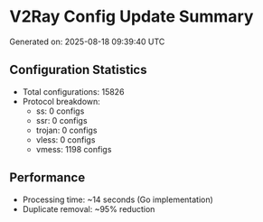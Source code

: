 # V2Ray Config Update Summary
Generated on: 2025-08-18 09:39:40 UTC

## Configuration Statistics
- Total configurations: 15826
- Protocol breakdown:
  - ss: 0 configs
  - ssr: 0 configs
  - trojan: 0 configs
  - vless: 0 configs
  - vmess: 1198 configs

## Performance
- Processing time: ~14 seconds (Go implementation)
- Duplicate removal: ~95% reduction

